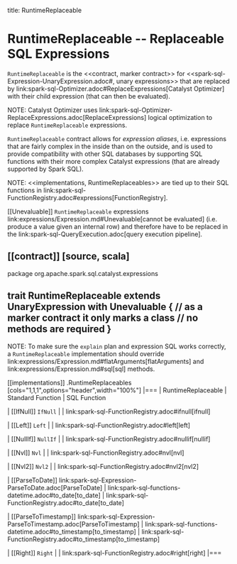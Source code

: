 title: RuntimeReplaceable

# RuntimeReplaceable -- Replaceable SQL Expressions

`RuntimeReplaceable` is the <<contract, marker contract>> for <<spark-sql-Expression-UnaryExpression.adoc#, unary expressions>> that are replaced by link:spark-sql-Optimizer.adoc#ReplaceExpressions[Catalyst Optimizer] with their child expression (that can then be evaluated).

NOTE: Catalyst Optimizer uses link:spark-sql-Optimizer-ReplaceExpressions.adoc[ReplaceExpressions] logical optimization to replace `RuntimeReplaceable` expressions.

`RuntimeReplaceable` contract allows for *expression aliases*, i.e. expressions that are fairly complex in the inside than on the outside, and is used to provide compatibility with other SQL databases by supporting SQL functions with their more complex Catalyst expressions (that are already supported by Spark SQL).

NOTE: <<implementations, RuntimeReplaceables>> are tied up to their SQL functions in link:spark-sql-FunctionRegistry.adoc#expressions[FunctionRegistry].

[[Unevaluable]]
`RuntimeReplaceable` expressions link:expressions/Expression.md#Unevaluable[cannot be evaluated] (i.e. produce a value given an internal row) and therefore have to be replaced in the link:spark-sql-QueryExecution.adoc[query execution pipeline].

[[contract]]
[source, scala]
----
package org.apache.spark.sql.catalyst.expressions

trait RuntimeReplaceable extends UnaryExpression with Unevaluable {
  // as a marker contract it only marks a class
  // no methods are required
}
----

NOTE: To make sure the `explain` plan and expression SQL works correctly, a `RuntimeReplaceable` implementation should override link:expressions/Expression.md#flatArguments[flatArguments] and link:expressions/Expression.md#sql[sql] methods.

[[implementations]]
.RuntimeReplaceables
[cols="1,1,1",options="header",width="100%"]
|===
| RuntimeReplaceable
| Standard Function
| SQL Function

| [[IfNull]] `IfNull`
|
| link:spark-sql-FunctionRegistry.adoc#ifnull[ifnull]

| [[Left]] `Left`
|
| link:spark-sql-FunctionRegistry.adoc#left[left]

| [[NullIf]] `NullIf`
|
| link:spark-sql-FunctionRegistry.adoc#nullif[nullif]

| [[Nvl]] `Nvl`
|
| link:spark-sql-FunctionRegistry.adoc#nvl[nvl]

| [[Nvl2]] `Nvl2`
|
| link:spark-sql-FunctionRegistry.adoc#nvl2[nvl2]

| [[ParseToDate]] link:spark-sql-Expression-ParseToDate.adoc[ParseToDate]
| link:spark-sql-functions-datetime.adoc#to_date[to_date]
| link:spark-sql-FunctionRegistry.adoc#to_date[to_date]

| [[ParseToTimestamp]] link:spark-sql-Expression-ParseToTimestamp.adoc[ParseToTimestamp]
| link:spark-sql-functions-datetime.adoc#to_timestamp[to_timestamp]
| link:spark-sql-FunctionRegistry.adoc#to_timestamp[to_timestamp]

| [[Right]] `Right`
|
| link:spark-sql-FunctionRegistry.adoc#right[right]
|===

